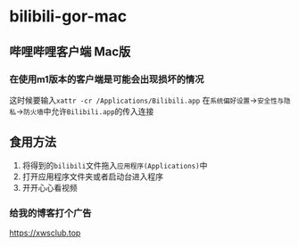 # bilibili-gor-mac
## 哔哩哔哩客户端 Mac版
### 在使用m1版本的客户端是可能会出现损坏的情况
这时候要输入`xattr -cr /Applications/Bilibili.app`
在`系统偏好设置`->`安全性与隐私`->`防火墙`中允许`Bilibili.app`的传入连接
## 食用方法
1. 将得到的`bilibili`文件拖入`应用程序(Applications)`中
2. 打开应用程序文件夹或者启动台进入程序
3. 开开心心看视频
### 给我的博客打个广告
https://xwsclub.top
